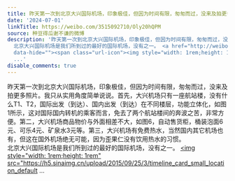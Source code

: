 ```yaml
---
title: 昨天第一次到北京大兴国际机场，印象极佳，但因为时间有限，匆匆而过，没来及拍更多照片。我只从实用角度简单说说。首先，大兴机场只有一座航站楼，没有什么T1、...
date: '2024-07-01'
linkTitle: https://weibo.com/3515092710/Oly20hQPM
source: 种豆得瓜谢不谦的微博
description: '昨天第一次到北京大兴国际机场，印象极佳，但因为时间有限，匆匆而过，没来及拍更多照片。我只从实用角度简单说说。首先，大兴机场只有一座航站楼，没有什么T1、T2，国际出发（到达）、国内出发（到达）在不同楼层，功能立体化，如图1所示，这对国际国内转机的乘客而言，免去了两个航站楼间的奔波之苦，非常方便。第二，大兴机场商品物价与外面相差不大，如图6，自动售货柜，桶装泡面6元、可乐4元、矿泉水3元等。第三，大兴机场有免费热水，当然国内其它机场也有，但这在国外机场绝无可能，因为歪果仁没有饮用热水的习惯。<br>
  北京大兴国际机场是我们所到过的最好的国际机场，没有之一。 <a href="http://weibo.com/p/100101B2094251D36AAAFE479F"
  data-hide=""><span class="url-icon"><img style="width: 1rem;height: 1rem" src="https://h5.sinaimg.cn/upload/2015/09/25/3/timeline_card_small_location_default
  ...'
disable_comments: true
---
```

昨天第一次到北京大兴国际机场，印象极佳，但因为时间有限，匆匆而过，没来及拍更多照片。我只从实用角度简单说说。首先，大兴机场只有一座航站楼，没有什么T1、T2，国际出发（到达）、国内出发（到达）在不同楼层，功能立体化，如图1所示，这对国际国内转机的乘客而言，免去了两个航站楼间的奔波之苦，非常方便。第二，大兴机场商品物价与外面相差不大，如图6，自动售货柜，桶装泡面6元、可乐4元、矿泉水3元等。第三，大兴机场有免费热水，当然国内其它机场也有，但这在国外机场绝无可能，因为歪果仁没有饮用热水的习惯。<br> 北京大兴国际机场是我们所到过的最好的国际机场，没有之一。 <a href="http://weibo.com/p/100101B2094251D36AAAFE479F" data-hide=""><span class="url-icon"><img style="width: 1rem;height: 1rem" src="https://h5.sinaimg.cn/upload/2015/09/25/3/timeline_card_small_location_default ...